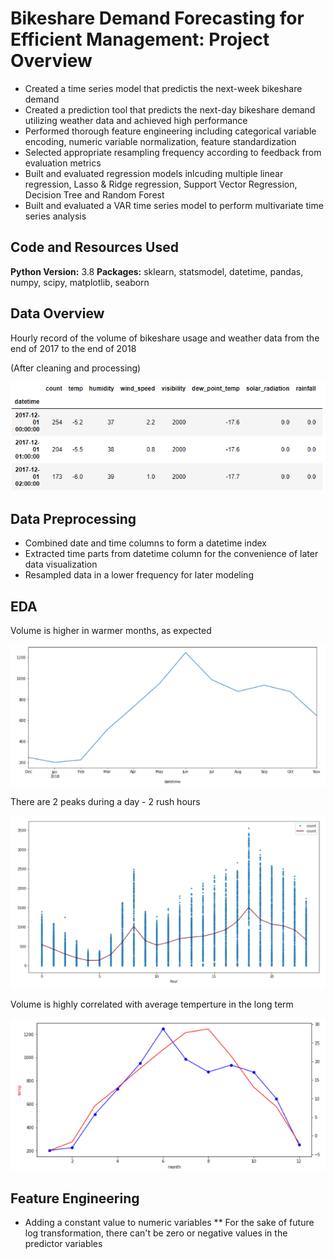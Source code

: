 # Bikeshare Demand Forecasting for Efficient Management: Project Overview
* Created a time series model that predictis the next-week bikeshare demand
* Created a prediction tool that predicts the next-day bikeshare demand utilizing weather data and achieved high performance
* Performed thorough feature engineering including categorical variable encoding, numeric variable normalization, feature standardization
* Selected appropriate resampling frequency according to feedback from evaluation metrics
* Built and evaluated regression models inlcuding multiple linear regression, Lasso & Ridge regression, Support Vector Regression, Decision Tree and Random Forest
* Built and evaluated a VAR time series model to perform multivariate time series analysis

## Code and Resources Used
**Python Version:** 3.8
**Packages:** sklearn, statsmodel, datetime, pandas, numpy, scipy, matplotlib, seaborn

## Data Overview
Hourly record of the volume of bikeshare usage and weather data from the end of 2017 to the end of 2018

(After cleaning and processing)

![](images/df_head.png)

## Data Preprocessing
* Combined date and time columns to form a datetime index
* Extracted time parts from datetime column for the convenience of later data visualization
* Resampled data in a lower frequency for later modeling

## EDA
Volume is higher in warmer months, as expected

![](images/monthly.png)

There are 2 peaks during a day - 2 rush hours

![](images/hourly.png)

Volume is highly correlated with average temperture in the long term

![](images/volume_temp.png)

## Feature Engineering
* Adding a constant value to numeric variables
** For the sake of future log transformation, there can't be zero or negative values in the predictor variables
